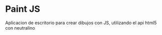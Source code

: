 # Paint JS

Aplicacion de escritorio para crear dibujos con JS, utilizando el api html5 con neutralino


